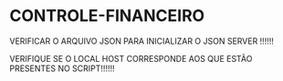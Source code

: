 # CONTROLE-FINANCEIRO


VERIFICAR O ARQUIVO JSON PARA INICIALIZAR O JSON SERVER !!!!!!


VERIFIQUE SE O LOCAL HOST CORRESPONDE AOS QUE ESTÃO PRESENTES NO SCRIPT!!!!!!
